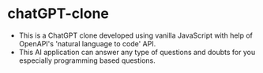# chatGPT-clone
- This is a ChatGPT clone developed using vanilla JavaScript with help of OpenAPI's 'natural language to code' API.
- This AI application can answer any type of questions and doubts for you especially programming based questions.
